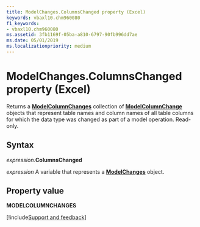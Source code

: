 ```yaml
---
title: ModelChanges.ColumnsChanged property (Excel)
keywords: vbaxl10.chm960080
f1_keywords:
- vbaxl10.chm960080
ms.assetid: 3fb1169f-05ba-a810-6797-90fb996dd7ae
ms.date: 05/01/2019
ms.localizationpriority: medium
---
```



# ModelChanges.ColumnsChanged property (Excel)

Returns a **[ModelColumnChanges](Excel.modelcolumnchanges.md)** collection of **[ModelColumnChange](Excel.modelcolumnchange.md)** objects that represent table names and column names of all table columns for which the data type was changed as part of a model operation. Read-only.


## Syntax

_expression_.**ColumnsChanged**

_expression_ A variable that represents a **[ModelChanges](Excel.modelchanges.md)** object.


## Property value

**MODELCOLUMNCHANGES**




[!include[Support and feedback](~/includes/feedback-boilerplate.md)]